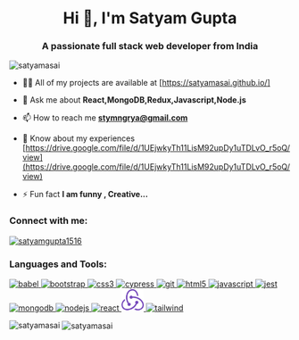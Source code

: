 <h1 align="center">Hi 👋, I'm Satyam Gupta</h1>
<h3 align="center">A passionate full stack web developer from India</h3>

<p align="left"> <img src="https://komarev.com/ghpvc/?username=satyamasai&label=Profile%20views&color=0e75b6&style=flat" alt="satyamasai" /> </p>

- 👨‍💻 All of my projects are available at [https://satyamasai.github.io/]

- 💬 Ask me about **React,MongoDB,Redux,Javascript,Node.js**

- 📫 How to reach me **stymngrya@gmail.com**

- 📄 Know about my experiences [https://drive.google.com/file/d/1UEjwkyTh11LisM92upDy1uTDLvO_r5oQ/view](https://drive.google.com/file/d/1UEjwkyTh11LisM92upDy1uTDLvO_r5oQ/view)

- ⚡ Fun fact **I am funny , Creative...**

<h3 align="left">Connect with me:</h3>
<p align="left">
<a href="https://linkedin.com/in/satyamgupta1516" target="blank"><img align="center" src="https://cdn-icons-png.flaticon.com/512/174/174857.png" alt="satyamgupta1516" height="30" width="40" /></a>
</p>

<h3 align="left">Languages and Tools:</h3>
<p align="left"> <a href="https://babeljs.io/" target="_blank" rel="noreferrer"> <img src="https://www.vectorlogo.zone/logos/babeljs/babeljs-icon.svg" alt="babel" width="40" height="40"/> </a> <a href="https://getbootstrap.com" target="_blank" rel="noreferrer"> <img src="https://icons.getbootstrap.com/assets/img/icons-hero.png" alt="bootstrap" width="40" height="40"/> </a> <a href="https://www.w3schools.com/css/" target="_blank" rel="noreferrer"> <img src="https://encrypted-tbn0.gstatic.com/images?q=tbn:ANd9GcSxS2j2dpBqp-vFfDJgL1I1HgmWU_dGUw0MihxAqTQruw&s" alt="css3" width="40" height="40"/> </a> <a href="https://www.cypress.io" target="_blank" rel="noreferrer"> <img src="https://i0.wp.com/blog.knoldus.com/wp-content/uploads/2022/03/cypress.png?fit=364%2C364&ssl=1" alt="cypress" width="40" height="40"/> </a> <a href="https://git-scm.com/" target="_blank" rel="noreferrer"> <img src="https://www.vectorlogo.zone/logos/git-scm/git-scm-icon.svg" alt="git" width="40" height="40"/> </a> <a href="https://www.w3.org/html/" target="_blank" rel="noreferrer"> <img src="https://cdn.pixabay.com/photo/2017/08/05/11/16/logo-2582748_1280.png" alt="html5" width="40" height="40"/> </a> <a href="https://developer.mozilla.org/en-US/docs/Web/JavaScript" target="_blank" rel="noreferrer"> <img src="https://www.computerhope.com/jargon/j/javascript.png" alt="javascript" width="40" height="40"/> </a> <a href="https://jestjs.io" target="_blank" rel="noreferrer"> <img src="https://www.vectorlogo.zone/logos/jestjsio/jestjsio-icon.svg" alt="jest" width="40" height="40"/> </a> <a href="https://www.mongodb.com/" target="_blank" rel="noreferrer"> <img src="https://play-lh.googleusercontent.com/IzEj9Owgf7-Y6HcSkdbUFbgUXuHcdjzA2PHE1D2ylCHNaxG7t0hGxB3ck_K2QJC9tQ=w600-h300-pc0xffffff-pd" alt="mongodb" width="40" height="40"/> </a> <a href="https://nodejs.org" target="_blank" rel="noreferrer"> <img src="https://en.wikipedia.org/wiki/Node.js" alt="nodejs" width="40" height="40"/> </a> <a href="https://reactjs.org/" target="_blank" rel="noreferrer"> <img src="https://upload.wikimedia.org/wikipedia/commons/thumb/a/a7/React-icon.svg/1200px-React-icon.svg.png" alt="react" width="40" height="40"/> </a> <a href="https://redux.js.org" target="_blank" rel="noreferrer"> <img src="https://raw.githubusercontent.com/devicons/devicon/master/icons/redux/redux-original.svg" alt="redux" width="40" height="40"/> </a> <a href="https://tailwindcss.com/" target="_blank" rel="noreferrer"> <img src="https://www.vectorlogo.zone/logos/tailwindcss/tailwindcss-icon.svg" alt="tailwind" width="40" height="40"/> </a> </p>

<p><img align="left" src="https://github-readme-stats.vercel.app/api/top-langs?username=satyamasai&show_icons=true&locale=en&layout=compact" alt="satyamasai" /></p>

<p>&nbsp;<img align="center" src="https://github-readme-stats.vercel.app/api?username=satyamasai&show_icons=true&locale=en" alt="satyamasai" /></p>
